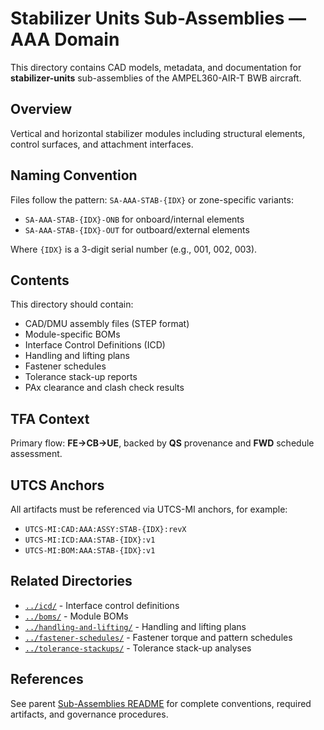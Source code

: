 # Stabilizer Units Sub-Assemblies — AAA Domain

This directory contains CAD models, metadata, and documentation for **stabilizer-units** sub-assemblies of the AMPEL360-AIR-T BWB aircraft.

## Overview

Vertical and horizontal stabilizer modules including structural elements, control surfaces, and attachment interfaces.

## Naming Convention

Files follow the pattern: `SA-AAA-STAB-{IDX}` or zone-specific variants:
- `SA-AAA-STAB-{IDX}-ONB` for onboard/internal elements
- `SA-AAA-STAB-{IDX}-OUT` for outboard/external elements

Where `{IDX}` is a 3-digit serial number (e.g., 001, 002, 003).

## Contents

This directory should contain:
- CAD/DMU assembly files (STEP format)
- Module-specific BOMs
- Interface Control Definitions (ICD)
- Handling and lifting plans
- Fastener schedules
- Tolerance stack-up reports
- PAx clearance and clash check results

## TFA Context

Primary flow: **FE→CB→UE**, backed by **QS** provenance and **FWD** schedule assessment.

## UTCS Anchors

All artifacts must be referenced via UTCS-MI anchors, for example:
- `UTCS-MI:CAD:AAA:ASSY:STAB-{IDX}:revX`
- `UTCS-MI:ICD:AAA:STAB-{IDX}:v1`
- `UTCS-MI:BOM:AAA:STAB-{IDX}:v1`

## Related Directories

- [`../icd/`](../icd/) - Interface control definitions
- [`../boms/`](../boms/) - Module BOMs
- [`../handling-and-lifting/`](../handling-and-lifting/) - Handling and lifting plans
- [`../fastener-schedules/`](../fastener-schedules/) - Fastener torque and pattern schedules
- [`../tolerance-stackups/`](../tolerance-stackups/) - Tolerance stack-up analyses

## References

See parent [Sub-Assemblies README](../README.md) for complete conventions, required artifacts, and governance procedures.
